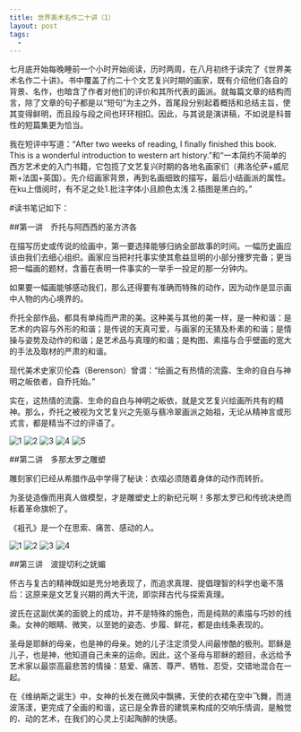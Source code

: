 ```yaml
---
title: 世界美术名作二十讲（1）
layout: post
tags:
  -
---
```

七月底开始每晚睡前一个小时开始阅读，历时两周，在八月初终于读完了《世界美术名作二十讲》。书中覆盖了约二十个文艺复兴时期的画家，既有介绍他们各自的背景、名作，也暗含了作者对他们的评价和其所代表的画派。就每篇文章的结构而言，除了文章的句子都是以“短句”为主之外，首尾段分别起着概括和总结主旨，使其变得鲜明，而且段与段之间也环环相扣。因此，与其说是演讲稿，不如说是科普性的短篇集更为恰当。

我在短评中写道：“After two weeks of reading, I finally finished this book. This is a wonderful introduction to western art history.”和“一本简约不简单的西方艺术史的入门书籍，它包揽了文艺复兴时期的各地名画家们（弗洛伦萨+威尼斯+法国+英国）。先介绍画家背景，再到名画细致的描写，最后小结画派的属性。在ku上借阅时，有不足之处1.批注字体小且颜色太浅 2.插图是黑白的。”

#读书笔记如下：

##第一讲　乔托与阿西西的圣方济各

在描写历史或传说的绘画中，第一要选择能够归纳全部故事的时间。一幅历史画应该由我们去细心组织。画家应当把衬托事实使其愈益显明的小部分捜罗完备；更当把一幅画的题材，含蓄在表明一件事实的一举手一投足的那一分钟内。

如果要一幅画能够感动我们，那么还得要有准确而特殊的动作，因为动作是显示画中人物的内心境界的。

乔托全部作品，都具有单纯而严肃的美。这种美与其他的美一样，是一种和谐：是艺术的内容与外形的和谐；是传说的天真可爱，与画家的无猜及朴素的和谐；是情操与姿势及动作的和谐；是艺术品与真理的和谐；是构图、素描与合乎壁画的宽大的手法及取材的严肃的和谐。

现代美术史家贝伦森（Berenson）曾谓：“绘画之有热情的流露、生命的自白与神明之皈依者，自乔托始。”

实在，这热情的流露、生命的自白与神明之皈依，就是文艺复兴绘画所共有的精神。那么，乔托之被视为文艺复兴之先驱与翡冷翠画派之始祖，无论从精神言或形式言，都是精当不过的评语了。

![1](/img/乔托1.png)
![2](/img/乔托2.png)
![3](/img/乔托3.png)
![4](/img/乔托4.png)
![5](/img/乔托5.png)

##第二讲　多那太罗之雕塑

雕刻家们已经从希腊作品中学得了秘诀：衣褶必须随着身体的动作而转折。

为圣徒造像而用真人做模型，才是雕塑史上的新纪元啊！多那太罗已和传统决绝而标着革命旗帜了。

《袓孔》是一个在思索、痛苦、感动的人。

![1](/img/多纳泰罗1.png)
![2](/img/多纳泰罗2.png)
![3](/img/多纳泰罗3.png)
![4](/img/多纳泰罗4.png)

##第三讲　波提切利之妩媚

怀古与复古的精神既如是充分地表现了，而追求真理、提倡理智的科学也毫不落后：这原来是文艺复兴期的两大干流，即崇拜古代与探索真理。

波氏在这副优美的面貌上的成功，并不是特殊的施色，而是纯熟的素描与巧妙的线条。女神的眼睛、微笑，以至她的姿态、步履、鲜花，都是由线条表现的。

圣母是耶稣的母亲，也是神的母亲。她的儿子注定须受人间最惨酷的极刑。耶稣是儿子，也是神，他知道自己未来的运命。因此，这个圣母与耶稣的题目，永远给予艺术家以最崇高最悲苦的情操：慈爱、痛苦、尊严、牺牲、忍受，交错地混合在一起。

在《维纳斯之诞生》中，女神的长发在微风中飘拂，天使的衣裙在空中飞舞，而涟波荡漾，更完成了全画的和谐，这已是全靠音的建筑来构成的交响乐情调，是触觉的、动的艺术，在我们的心灵上引起陶醉的快感。
